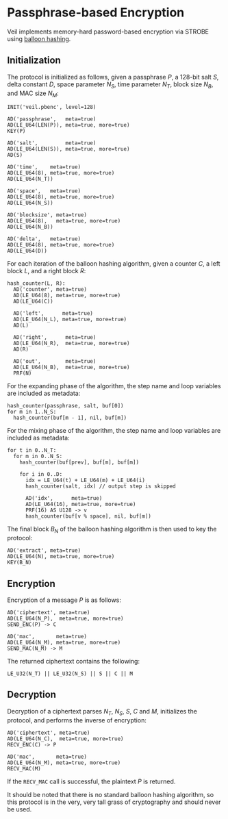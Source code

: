 # Passphrase-based Encryption

Veil implements memory-hard password-based encryption via STROBE using [balloon hashing][bh].

## Initialization

The protocol is initialized as follows, given a passphrase $P$, a 128-bit salt $S$, delta constant $D$, space parameter
$N_S$, time parameter $N_T$, block size $N_B$, and MAC size $N_M$:

```text
INIT('veil.pbenc', level=128)

AD('passphrase',   meta=true)
AD(LE_U64(LEN(P)), meta=true, more=true)
KEY(P)

AD('salt',         meta=true)
AD(LE_U64(LEN(S)), meta=true, more=true)
AD(S)

AD('time',    meta=true)
AD(LE_U64(8), meta=true, more=true)
AD(LE_U64(N_T))

AD('space',   meta=true)
AD(LE_U64(8), meta=true, more=true)
AD(LE_U64(N_S))

AD('blocksize', meta=true)
AD(LE_U64(8),   meta=true, more=true)
AD(LE_U64(N_B))

AD('delta',   meta=true)
AD(LE_U64(8), meta=true, more=true)
AD(LE_U64(D))
```

For each iteration of the balloon hashing algorithm, given a counter $C$, a left block $L$, and a right block $R$:

```text
hash_counter(L, R):
  AD('counter', meta=true)
  AD(LE_U64(8), meta=true, more=true)
  AD(LE_U64(C))
  
  AD('left',      meta=true)
  AD(LE_U64(N_L), meta=true, more=true)
  AD(L)
  
  AD('right',      meta=true)
  AD(LE_U64(N_R),  meta=true, more=true)
  AD(R)
  
  AD('out',        meta=true)
  AD(LE_U64(N_B),  meta=true, more=true)
  PRF(N)
```


For the expanding phase of the algorithm, the step name and loop variables are included as metadata:

```text
hash_counter(passphrase, salt, buf[0])
for m in 1..N_S: 
  hash_counter(buf[m - 1], nil, buf[m])

```

For the mixing phase of the algorithm, the step name and loop variables are included as metadata:

```text
for t in 0..N_T:
  for m in 0..N_S: 
    hash_counter(buf[prev], buf[m], buf[m])
    
    for i in 0..D:
      idx = LE_U64(t) + LE_U64(m) + LE_U64(i) 
      hash_counter(salt, idx) // output step is skipped
      
      AD('idx',      meta=true)
      AD(LE_U64(16), meta=true, more=true)
      PRF(16) AS U128 -> v
      hash_counter(buf[v % space], nil, buf[m])
```

The final block $B_N$ of the balloon hashing algorithm is then used to key the protocol:

```text
AD('extract', meta=true)
AD(LE_U64(N), meta=true, more=true)
KEY(B_N)
```

## Encryption

Encryption of a message $P$ is as follows:

```text
AD('ciphertext', meta=true)
AD(LE_U64(N_P),  meta=true, more=true)
SEND_ENC(P) -> C

AD('mac',       meta=true)
AD(LE_U64(N_M), meta=true, more=true)
SEND_MAC(N_M) -> M
```

The returned ciphertext contains the following:

```text
LE_U32(N_T) || LE_U32(N_S) || S || C || M
```

## Decryption

Decryption of a ciphertext parses $N_T$, $N_S$, $S$, $C$ and $M$, initializes the protocol, and performs the inverse of
encryption:

```text
AD('ciphertext', meta=true)
AD(LE_U64(N_C),  meta=true, more=true)
RECV_ENC(C) -> P

AD('mac',       meta=true)
AD(LE_U64(N_M), meta=true, more=true)
RECV_MAC(M)
```

If the `RECV_MAC` call is successful, the plaintext $P$ is returned.

It should be noted that there is no standard balloon hashing algorithm, so this protocol is in the very, very tall grass
of cryptography and should never be used.


[bh]: https://eprint.iacr.org/2016/027.pdf